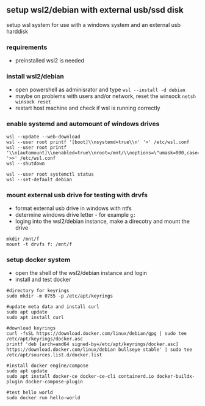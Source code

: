 ## setup wsl2/debian with external usb/ssd disk
setup wsl system for use with a windows system and an external usb harddisk

### requirements
* preinstalled wsl2 is needed

### install wsl2/debian
* open powershell as adminisrator and type `wsl --install -d debian`
* maybe on problems with users and/or network, reset the winsock `netsh winsock reset`
* restart host machine and check if wsl is running correctly

### enable systemd and automount of windows drives
```
wsl --update --web-download
wsl --user root printf '[boot]\\nsystemd=true\\n' '>' /etc/wsl.conf
wsl --user root printf '\\n[automount]\\nenabled=true\\nroot=/mnt/\\noptions=\"umask=000,case=off\"\\n' '>>' /etc/wsl.conf
wsl --shutdown

wsl --user root systemctl status
wsl --set-default debian
```

### mount external usb drive for testing with drvfs
* format external usb drive in windows with ntfs
* determine windows drive letter - for example `g:`
* loging into the wsl2/debian instance, make a direcotry and mount the drive
```
mkdir /mnt/f
mount -t drvfs f: /mnt/f
```

### setup docker system
* open the shell of the wsl2/debian instance and login
* install and test docker
```
#directory for keyrings
sudo mkdir -m 0755 -p /etc/apt/keyrings

#update meta data and install curl
sudo apt update
sudo apt install curl

#download keyrings
curl -fsSL https://download.docker.com/linux/debian/gpg | sudo tee /etc/apt/keyrings/docker.asc
printf 'deb [arch=amd64 signed-by=/etc/apt/keyrings/docker.asc] https://download.docker.com/linux/debian bullseye stable' | sudo tee /etc/apt/sources.list.d/docker.list

#install docker engine/compose
sudo apt update
sudo apt install docker-ce docker-ce-cli containerd.io docker-buildx-plugin docker-compose-plugin

#test hello world
sudo docker run hello-world
```
